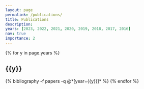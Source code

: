 ```yaml
---
layout: page
permalink: /publications/
title: Publications
description: 
years: [2023, 2022, 2021, 2020, 2019, 2018, 2017, 2016]
nav: true
importance: 2
---
```


<div class="publications">

{% for y in page.years %}
  <h2 class="year">{{y}}</h2>
  {% bibliography -f papers -q @*[year={{y}}]* %}
{% endfor %}

</div>
